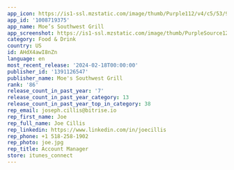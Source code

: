 ```yaml
---
app_icon: https://is1-ssl.mzstatic.com/image/thumb/Purple112/v4/c5/53/92/c55392e9-58b8-82a0-0a52-30fe0d2bf5d3/AppIcon-1x_U007emarketing-0-10-0-85-220-0.png/1024x1024bb.png
app_id: '1008719375'
app_name: Moe’s Southwest Grill
app_screenshot: https://is1-ssl.mzstatic.com/image/thumb/PurpleSource126/v4/9b/3f/ea/9b3feac2-4696-f7e2-172f-0dd153601a17/6ce32f6d-3abf-46d9-a639-bdb1b44f63f4_MOES_1143335_Next_Gen_App_Screenshots_Version_1_5.5_Display_1242x2208_page_1.jpg/1242x2208bb.png
category: Food & Drink
country: US
id: AHdX4awI8nZn
language: en
most_recent_release: '2024-02-18T00:00:00'
publisher_id: '1391126547'
publisher_name: Moe's Southwest Grill
rank: '86'
release_count_in_past_year: '7'
release_count_in_past_year_category: 13
release_count_in_past_year_top_in_category: 38
rep_email: joseph.cillis@bitrise.io
rep_first_name: Joe
rep_full_name: Joe Cillis
rep_linkedin: https://www.linkedin.com/in/joecillis
rep_phone: +1 518-258-1902
rep_photo: joe.jpg
rep_title: Account Manager
store: itunes_connect
---
```

